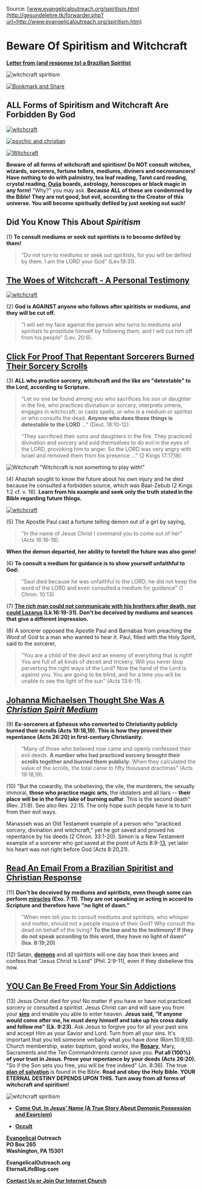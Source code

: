 <!--t Beware Of Spiritism and Witchcraft t-->
<!--d  d-->

Source: [www.evangelicaloutreach.org/spiritism.htm](http://gesundelehre.tk/forwarder.php?url=http://www.evangelicaloutreach.org/spiritism.htm)

# Beware Of Spiritism and Witchcraft

**[Letter from (and response to) a Brazilian Spiritist](http://gesundelehre.tk/forwarder.php?url=http://www.evangelicaloutreach.org/spiritist.html)**

![witchcraft spiritism](../../files/pictures/009.gif)

[![Bookmark and Share](../s7.addthis.com/static/btn/v2/lg-share-en.gif)](http://www.addthis.com/bookmark.php?v=250&username=xa-4ce723c86d857fe0)

## ALL Forms of Spiritism and Witchcraft Are Forbidden By God

[![witchcraft](../../files/pictures/witchcraft.jpg)](../../files/pictures/witchcraft.pdf)

[![psychic and christian](../../files/pictures/psychic-and-christian.jpg "This is an informative printout on witchcraft.")](../../files/pictures/psychic-and-christian.pdf)

[![Witchcraft](../../files/pictures/Witch.png "Witches do not look like this picture.")](http://gesundelehre.tk/forwarder.php?url=http://www.evangelicaloutreach.org/ouija2.html)

**Beware of all forms of witchcraft and spiritism! Do NOT consult witches, wizards, sorcerers, fortune tellers, mediums, diviners and necromancers! Have nothing to do with palmistry, tea leaf reading, Tarot card reading, crystal reading, [**Ouija**](http://gesundelehre.tk/forwarder.php?url=http://www.evangelicaloutreach.org/ouija2.html) boards, astrology, horoscopes or black magic in any form!** "Why?" you may ask. **Because ALL of these are condemned by the Bible! They are not good, but evil, according to the Creator of this universe. You will become spiritually defiled by just seeking out such!**

## Did You Know This About _Spiritism_

(1) **To consult mediums or seek out spiritists is to become defiled by them!**

> "Do not turn to mediums or seek out spiritists, for you will be defiled by them. I am the LORD your God" (Lev.19:31).

## [The Woes of Witchcraft - A Personal Testimony](http://gesundelehre.tk/forwarder.php?url=http://www.evangelicaloutreach.org/witchcraftwoes.html)

[![witchcraft](../../files/pictures/witchcraft-wiccan-rede.jpg "Witchcraft is a great way to ruin your life here and damn your soul after death!")](http://gesundelehre.tk/forwarder.php?url=http://www.evangelicaloutreach.org/witchcraftwoes.html)

(2) **God is AGAINST anyone who follows after spiritists or mediums, and they will be cut off.**

> "I will set my face against the person who turns to mediums and spiritists to prostitute himself by following them, and I will cut him off from his people" (Lev. 20:6).

## [Click For Proof That Repentant Sorcerers Burned Their Sorcery Scrolls](#spiritism)

(3) **ALL who practice sorcery, witchcraft and the like are "detestable" to the Lord, according to Scripture.**

> "Let no one be found among you who sacrifices his son or daughter in the fire, who practices divination or sorcery, interprets omens, engages in witchcraft, or casts spells, or who is a medium or spiritist or who consults the dead. **Anyone who does these things is detestable to the LORD** ..." (Deut. 18:10-12).

> "They sacrificed their sons and daughters in the fire. They practiced divination and sorcery and sold themselves to do evil in the eyes of the LORD, provoking him to anger. So the LORD was very angry with Israel and removed them from his presence ..." (2 Kings 17:17,18).

![Witchcraft "Witchcraft is not something to play with!"](../../files/pictures/WitchPot.png)

(4) Ahaziah sought to know the future about his own injury and he died because he consulted a forbidden source, which was Baal-Zebub (2 Kings 1:2 cf. v. 16). **Learn from his example and seek only the truth stated in the Bible regarding future things.**

[![witchcraft](../../files/pictures/wiccan-rede-and-ye-harm-none-do-what-thou-will-biblical-replacement.jpg "Witchcraft is occultic and condemned by the word of God!")](http://gesundelehre.tk/forwarder.php?url=http://www.evangelicaloutreach.org/occult.html)

(5) The Apostle Paul cast a fortune telling demon out of a girl by saying,

> "In the name of Jesus Christ I command you to come out of her" (Acts 16:16-18).

**When the demon departed, her ability to foretell the future was also gone!**

(6) **To consult a medium for guidance is to show yourself unfaithful to God:**

> "Saul died because he was unfaithful to the LORD; he did not keep the word of the LORD and even consulted a medium for guidance" (1 Chron. 10:13).

(7) **[The rich man could not communicate with his brothers after death, nor could Lazarus](http://gesundelehre.tk/forwarder.php?url=http://www.evangelicaloutreach.org/luke16.htm) (Lk.16:19-31). Don't be deceived by mediums and seances that give a different impression.**

(8) A sorcerer opposed the Apostle Paul and Barnabas from preaching the Word of God to a man who wanted to hear it. Paul, filled with the Holy Spirit, said to the sorcerer,

> "You are a child of the devil and an enemy of everything that is right! You are full of all kinds of deceit and trickery. Will you never stop perverting the right ways of the Lord? Now the hand of the Lord is against you. You are going to be blind, and for a time you will be unable to see the light of the sun" (Acts 13:6-11).

## [Johanna Michaelsen Thought She Was A _Christian Spirit Medium_](http://gesundelehre.tk/forwarder.php?url=http://www.evangelicaloutreach.org/johanna-michaelsen-beautiful-side-of-evil.htm)

<a name="spiritism"></a>
(9) **Ex-sorcerers at Ephesus who converted to Christianity publicly burned their scrolls (Acts 19:18,19). This is how they proved their repentance (Acts 26:20) in first-century Christianity.**

> "Many of those who believed now came and openly confessed their evil deeds. **A number who had practiced sorcery brought their scrolls together and burned them publicly.** When they calculated the value of the scrolls, the total came to fifty thousand drachmas" (Acts 19:18,19).

(10) "But the cowardly, the unbelieving, the vile, the murderers, the sexually immoral, **those who practice magic arts**, the idolaters and all liars -- **their place will be in the fiery lake of burning sulfur**. This is the second death" (Rev. 21:8). See also Rev. 22:15\. The only hope such people have is to turn from their evil ways.

Manasseh was an Old Testament example of a person who "practiced sorcery, divination and witchcraft," yet he got saved and proved his repentance by his deeds (2 Chron. 33:1-20). Simon is a New Testament example of a sorcerer who got saved at the point of Acts 8:9-<u>13</u>, yet later his heart was not right before God (Acts 8:20,21).

## [Read An Email From a Brazilian Spiritist and Christian Response](http://gesundelehre.tk/forwarder.php?url=http://www.evangelicaloutreach.org/spiritist.html)

(11) **Don't be deceived by mediums and spiritists, even though some can perform [miracles](http://gesundelehre.tk/forwarder.php?url=http://www.evangelicaloutreach.org/miracles.html) (Exo. 7:11). They are not speaking or acting in accord to Scripture and therefore have "no light of dawn."**

> "When men tell you to consult mediums and spiritists, who whisper and mutter, should not a people inquire of their God? Why consult the dead on behalf of the living? **To the law and to the testimony! If they do not speak according to this word, they have no light of dawn" (Isa. 8:19,20)**.

(12) Satan, **[demons](http://gesundelehre.tk/forwarder.php?url=http://www.evangelicaloutreach.org/angels.html)** and all spiritists will one day bow their knees and confess that "Jesus Christ is Lord" (Phil. 2:9-11), even if they disbelieve this now.

## [YOU Can Be Freed From Your Sin Addictions](http://gesundelehre.tk/forwarder.php?url=http://www.evangelicaloutreach.org/romans6.html)

(13) Jesus Christ died for you! No matter if you have or have not practiced sorcery or consulted a spiritist. Jesus Christ can and will save you from your **[sins](http://gesundelehre.tk/forwarder.php?url=http://www.evangelicaloutreach.org/sin.html)** and enable you able to enter heaven. **Jesus said, "If anyone would come after me, he must deny himself and take up his cross daily and follow me" (Lk. 9:23).** Ask Jesus to forgive you for all your past sins and accept Him as your Savior and Lord. Turn from all your sins. It's important that you tell someone verbally what you have done (Rom.10:9,10). Church membership, water baptism, good works, the **[Rosary](http://gesundelehre.tk/forwarder.php?url=http://www.evangelicaloutreach.org/rosary.html)**, Mary, Sacraments and the Ten Commandments cannot save you. **Put all (100%) of your trust in Jesus. Prove your repentance by your deeds (Acts 26:20).** "So if the Son sets you free, you will be free indeed" (Jn. 8:36). The true [**plan of salvation**](http://gesundelehre.tk/forwarder.php?url=http://www.evangelicaloutreach.org/plan-of-salvation.html) is found in the Bible. **Read and obey the Holy Bible. YOUR ETERNAL DESTINY DEPENDS UPON THIS. Turn away from all forms of witchcraft and spiritism!**

![witchcraft spiritism](../../files/pictures/009.gif)

- **[Come Out, In Jesus' Name (A True Story About Demonic Possession and Exorcism)](http://gesundelehre.tk/forwarder.php?url=http://www.evangelicaloutreach.org/demonic-possession.htm)**

- **[Occult](http://gesundelehre.tk/forwarder.php?url=http://www.evangelicaloutreach.org/occult.html)**

**[Evangelical](http://gesundelehre.tk/forwarder.php?url=http://www.evangelicaloutreach.org/index.html) Outreach**  
**PO Box 265**  
**Washington, PA 15301**  

**EvangelicalOutreach.org**  
**EternalLifeBlog.com**

**[Contact Us or Join Our Internet Church](http://gesundelehre.tk/forwarder.php?url=http://www.evangelicaloutreach.org/contact.html)**